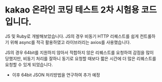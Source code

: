 # kakao 온라인 코딩 테스트 2차 시험용 코드입니다.

JS 및 Ruby로 개발해보았습니다.
JS의 경우 비동기 HTTP 리퀘스트를 쉽게 컨트롤하기 위해
async를 적극 활용하였고 라이브러리는 axios를 사용했습니다.

JS의 경우 64bit를 지원하지 않아서 적합하지 않은 리퀘스트를 요청하여 감점을 많이 당했지만,
비동기 처리를 잘하니 동기로 요청할 때보다 짧은 시간에 더 많은 리퀘스트를 요청할 수 있게 되었습니다.

- 이후 64bit JSON 처리방법을 연구하여 추가 예정
